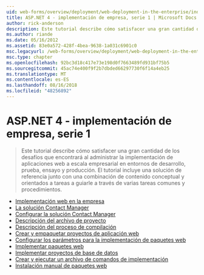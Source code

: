 ```yaml
---
uid: web-forms/overview/deployment/web-deployment-in-the-enterprise/index
title: ASP.NET 4 - implementación de empresa, serie 1 | Microsoft Docs
author: rick-anderson
description: Este tutorial describe cómo satisfacer una gran cantidad de los desafíos que encontrará al administrar la implementación de aplicaciones web a escala empresarial para el desarrollo de...
ms.author: riande
ms.date: 05/16/2012
ms.assetid: 83e0a572-428f-4bea-9638-1a031c6901c0
msc.legacyurl: /web-forms/overview/deployment/web-deployment-in-the-enterprise
msc.type: chapter
ms.openlocfilehash: 92bc3d18c417e73e198d0f7663489fd931bf75b5
ms.sourcegitcommit: 45ac74e400f9f2b7dbded66297730f6f14a4eb25
ms.translationtype: MT
ms.contentlocale: es-ES
ms.lasthandoff: 08/16/2018
ms.locfileid: "48256892"
---
```

<a name="aspnet-4---enterprise-deployment-series-1"></a>ASP.NET 4 - implementación de empresa, serie 1
====================
> Este tutorial describe cómo satisfacer una gran cantidad de los desafíos que encontrará al administrar la implementación de aplicaciones web a escala empresarial en entornos de desarrollo, prueba, ensayo y producción. El tutorial incluye una solución de referencia junto con una combinación de contenido conceptual y orientados a tareas a guiarle a través de varias tareas comunes y procedimientos.


- [Implementación web en la empresa](web-deployment-in-the-enterprise.md)
- [La solución Contact Manager](the-contact-manager-solution.md)
- [Configurar la solución Contact Manager](setting-up-the-contact-manager-solution.md)
- [Descripción del archivo de proyecto](understanding-the-project-file.md)
- [Descripción del proceso de compilación](understanding-the-build-process.md)
- [Crear y empaquetar proyectos de aplicación web](building-and-packaging-web-application-projects.md)
- [Configurar los parámetros para la implementación de paquetes web](configuring-parameters-for-web-package-deployment.md)
- [Implementar paquetes web](deploying-web-packages.md)
- [Implementar proyectos de base de datos](deploying-database-projects.md)
- [Crear y ejecutar un archivo de comandos de implementación](creating-and-running-a-deployment-command-file.md)
- [Instalación manual de paquetes web](manually-installing-web-packages.md)
